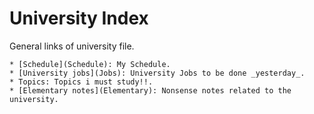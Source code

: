 # University Index

General links of university file.

    * [Schedule](Schedule): My Schedule.
    * [University jobs](Jobs): University Jobs to be done _yesterday_.
    * Topics: Topics i must study!!.
    * [Elementary notes](Elementary): Nonsense notes related to the university.

